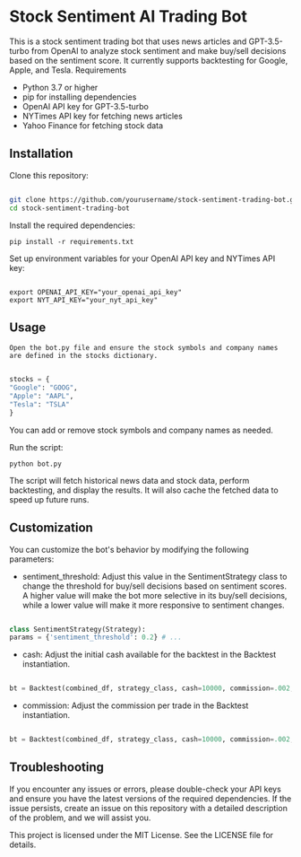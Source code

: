# Stock Sentiment AI Trading Bot

This is a stock sentiment trading bot that uses news articles and GPT-3.5-turbo from OpenAI to analyze stock sentiment and make buy/sell decisions based on the sentiment score. It currently supports backtesting for Google, Apple, and Tesla.
Requirements

- Python 3.7 or higher
- pip for installing dependencies
- OpenAI API key for GPT-3.5-turbo
- NYTimes API key for fetching news articles
- Yahoo Finance for fetching stock data

## Installation

Clone this repository:

```bash

git clone https://github.com/yourusername/stock-sentiment-trading-bot.git
cd stock-sentiment-trading-bot

```

Install the required dependencies:
```
pip install -r requirements.txt
```
Set up environment variables for your OpenAI API key and NYTimes API key:

```

export OPENAI_API_KEY="your_openai_api_key"
export NYT_API_KEY="your_nyt_api_key"
```
## Usage
```
Open the bot.py file and ensure the stock symbols and company names are defined in the stocks dictionary.
```
```python

stocks = {
"Google": "GOOG",
"Apple": "AAPL",
"Tesla": "TSLA"
}
```
You can add or remove stock symbols and company names as needed.

Run the script:
```
python bot.py
```
The script will fetch historical news data and stock data, perform backtesting, and display the results. It will also cache the fetched data to speed up future runs.

## Customization

You can customize the bot's behavior by modifying the following parameters:

- sentiment_threshold: Adjust this value in the SentimentStrategy class to change the threshold for buy/sell decisions based on sentiment scores. A higher value will make the bot more selective in its buy/sell decisions, while a lower value will make it more responsive to sentiment changes.

```python

class SentimentStrategy(Strategy):
params = {'sentiment_threshold': 0.2} # ...
```
- cash: Adjust the initial cash available for the backtest in the Backtest instantiation.

```python

bt = Backtest(combined_df, strategy_class, cash=10000, commission=.002, exclusive_orders=True)
```
- commission: Adjust the commission per trade in the Backtest instantiation.

```python

bt = Backtest(combined_df, strategy_class, cash=10000, commission=.002, exclusive_orders=True)
```
## Troubleshooting

If you encounter any issues or errors, please double-check your API keys and ensure you have the latest versions of the required dependencies. If the issue persists, create an issue on this repository with a detailed description of the problem, and we will assist you.


This project is licensed under the MIT License. See the LICENSE file for details.
